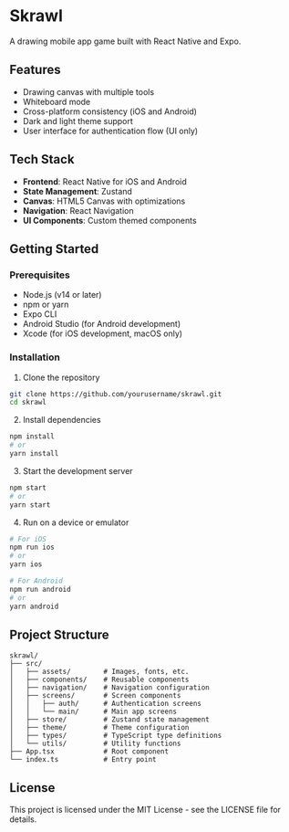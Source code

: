 # Skrawl

A drawing mobile app game built with React Native and Expo.

## Features

- Drawing canvas with multiple tools
- Whiteboard mode
- Cross-platform consistency (iOS and Android)
- Dark and light theme support
- User interface for authentication flow (UI only)

## Tech Stack

- **Frontend**: React Native for iOS and Android
- **State Management**: Zustand
- **Canvas**: HTML5 Canvas with optimizations
- **Navigation**: React Navigation
- **UI Components**: Custom themed components

## Getting Started

### Prerequisites

- Node.js (v14 or later)
- npm or yarn
- Expo CLI
- Android Studio (for Android development)
- Xcode (for iOS development, macOS only)

### Installation

1. Clone the repository
```bash
git clone https://github.com/yourusername/skrawl.git
cd skrawl
```

2. Install dependencies
```bash
npm install
# or
yarn install
```

3. Start the development server
```bash
npm start
# or
yarn start
```

4. Run on a device or emulator
```bash
# For iOS
npm run ios
# or
yarn ios

# For Android
npm run android
# or
yarn android
```

## Project Structure

```
skrawl/
├── src/
│   ├── assets/        # Images, fonts, etc.
│   ├── components/    # Reusable components
│   ├── navigation/    # Navigation configuration
│   ├── screens/       # Screen components
│   │   ├── auth/      # Authentication screens
│   │   └── main/      # Main app screens
│   ├── store/         # Zustand state management
│   ├── theme/         # Theme configuration
│   ├── types/         # TypeScript type definitions
│   └── utils/         # Utility functions
├── App.tsx            # Root component
└── index.ts           # Entry point
```

## License

This project is licensed under the MIT License - see the LICENSE file for details.
